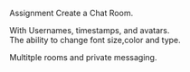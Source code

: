 Assignment Create a Chat Room.  

With Usernames, timestamps, and avatars.  
The ability to change font size,color and type.  

Multitple rooms and private messaging.  
